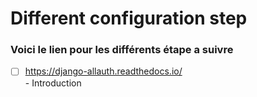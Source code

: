 # Different configuration step
        
### Voici le lien pour les différents étape a suivre
- [ ]  https://django-allauth.readthedocs.io/         
                  - Introduction                   
         

